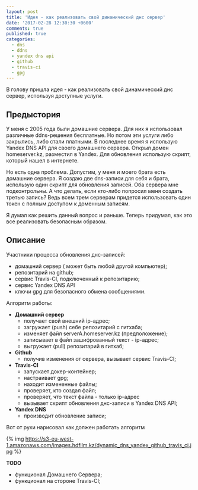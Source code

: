 ```yaml
---
layout: post
title: 'Идея - как реализовать свой динамический днс сервер'
date: '2017-02-28 12:30:30 +0600'
comments: true
published: true
categories:
  - dns
  - ddns
  - yandex dns api
  - github
  - travis-ci
  - gpg
---
```


В голову пришла идея - как реализовать свой динамический днс сервер, используя доступные услуги.
<!--more-->

## Предыстория

У меня с 2005 года были домашние сервера. Для них я использовал различные ddns-решения бесплатные. Но потом эти услуги либо закрылись, либо стали платными. В последнее время я использую Yandex DNS API для своего домашнего сервера. Открыл домен homeserver.kz, разместил в Yandex. Для обновления использую скрипт, который нашел в интернете. 

Но есть одна проблема. Допустим, у меня и моего брата есть домашние сервера. Я создаю две dns-записи для себя и брата, использую один скрипт для обновления записей. Оба сервера мне подконтрольны. А что делать, если кто-либо попросил меня создать третью запись? Ведь всем трем серверам придется использовать один токен с полным доступом к доменным записям.

Я думал как решить данный вопрос и раньше. Теперь придумал, как это все реализовать безопасным образом.

## Описание

Участники процесса обновления днс-записей:

- домашний сервер ( может быть любой другой компьютер);
- репозитарий на github;
- сервис Travis-CI, подключенный к репозитарию;
- сервис Yandex DNS API
- ключи gpg для безопасного обмена сообщениями.

Алгоритм работы:
- ****Домашний сервер****
	- получает свой внешний ip-адрес;
	- загружает (push) себе репозитарий с гитхаба;
	- изменяет файл serverA.homeserver.kz (предположение);
	- записывает в файл зашифрованный текст - ip-адрес;
	- выгружает (pull) репозитарий в гитхаб;
- ****Github****
	- получив изменения от сервера, вызывает сервис Travis-CI;
- ****Travis-CI****
	- запускает докер-контейнер;
	- настраивает gpg;
    - находит измененные файлы;
    - проверяет, кто создал файл;
    - проверяет, что текст файла - только ip-адрес
    - вызывает скрипт обновления днс-записи в Yandex DNS API;
- ****Yandex DNS****
	- производит обновление записи;
    
Вот от руки нарисовал как должен работать алгоритм

{% img https://s3-eu-west-1.amazonaws.com/images.hdfilm.kz/dynamic_dns_yandex_github_travis_ci.jpg %}

****TODO****

- функционал Домашнего Сервера;
- функционал на стороне Travis-CI;

